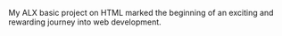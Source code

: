 My ALX basic project on HTML marked the beginning of an exciting and rewarding journey into web development.